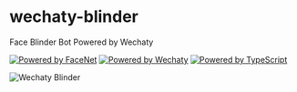 # wechaty-blinder
Face Blinder Bot Powered by Wechaty

[![Powered by FaceNet](https://img.shields.io/badge/Powered%20By-FaceNet-green.svg)](https://github.com/zixia/node-facenet) [![Powered by Wechaty](https://img.shields.io/badge/Powered%20By-Wechaty-green.svg)](https://github.com/chatie/wechaty) [![Powered by TypeScript](https://img.shields.io/badge/Powered%20By-TypeScript-blue.svg)](https://www.typescriptlang.org/)

![Wechaty Blinder](https://zixia.github.io/wechaty-blinder/images/blinder.jpg)

